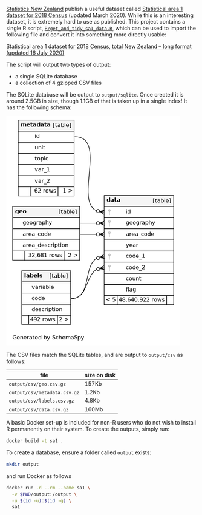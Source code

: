 [Statistics New Zealand](https://www.stats.govt.nz) publish a useful dataset called [Statistical area 1 dataset for 2018 Census](https://www.stats.govt.nz/information-releases/statistical-area-1-dataset-for-2018-census-updated-march-2020) (updated March 2020).  While this is an interesting dataset, it is extremely hard to use as published.  This project contains a single R script, [`R/get_and_tidy_sa1_data.R`](R/get_and_tidy_sa1_data.R), which can be used to import the following file and convert it into something more directly usable:

[Statistical area 1 dataset for 2018 Census, total New Zealand – long format (updated 16 July 2020)](https://www3.stats.govt.nz/2018census/SA1Dataset/Statistical%20Area%201%20dataset%20for%20Census%202018%20%E2%80%93%20total%20New%20Zealand%20%E2%80%93%20Long%20format_updated_16-7-20.zip)

The script will output two types of output:

* a single SQLite database
* a collection of 4 gzipped CSV files

The SQLite database will be output to `output/sqlite`.  Once created it is around 2.5GB in size, though 1.1GB of that is taken up in a single index!  It has the following schema:

![](img/schemata.png)

The CSV files match the SQLite tables, and are output to `output/csv` as follows:

file                         | size on disk
-----------------------------|--------------------------------
`output/csv/geo.csv.gz`      | 157Kb 
`output/csv/metadata.csv.gz` | 1.2Kb
`output/csv/labels.csv.gz`   | 4.8Kb
`output/csv/data.csv.gz`     | 160Mb

A basic Docker set-up is included for non-R users who do not wish to install R permanently on their system.  To create the outputs, simply run:

```bash
docker build -t sa1 .
```

To create a database, ensure a folder called `output` exists:

```bash
mkdir output
```

and run Docker as follows

```bash
docker run -d --rm --name sa1 \
  -v $PWD/output:/output \
  -u $(id -u):$(id -g) \
  sa1
```

